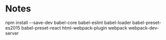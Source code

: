 # Notes

npm install --save-dev babel-core babel-eslint babel-loader babel-preset-es2015 babel-preset-react html-webpack-plugin webpack webpack-dev-server
